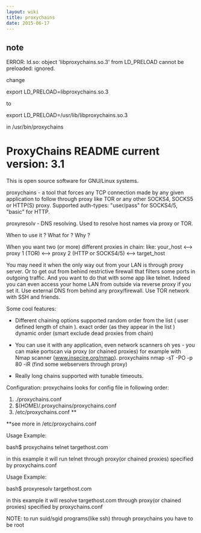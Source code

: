 ```yaml
---
layout: wiki
title: proxychains
date: 2015-06-17
---
```



## note

ERROR: ld.so: object 'libproxychains.so.3' from LD\_PRELOAD cannot be preloaded: ignored.

change

export LD\_PRELOAD=libproxychains.so.3 

to

export LD\_PRELOAD=/usr/lib/libproxychains.so.3

in /usr/bin/proxychains


ProxyChains README 
current version: 3.1
======================

This is open source software for GNU/Linux systems.

proxychains - a tool that forces any TCP connection made by any given application
to follow through proxy like TOR or any other SOCKS4, SOCKS5 or HTTP(S) proxy. 
Supported auth-types: "user/pass" for SOCKS4/5, "basic" for HTTP.

proxyresolv - DNS resolving. Used to resolve host names via proxy or TOR.


When to use it ? What for ? Why ?

When you want two (or more) different proxies in chain:
 like: your_host <--> proxy 1 (TOR) <--> proxy 2 (HTTP or SOCKS4/5) <--> target_host

 You may need it when the only way out from your LAN is through proxy server.
 Or to get out from behind restrictive firewall that filters some ports in outgoing traffic.
 And you want to do that with some app like telnet.
 Indeed you can even access your home LAN from outside via reverse proxy if you set it.
 Use external DNS from behind any proxy/firewall.
 Use TOR network with SSH and friends.


Some cool features:

* Different chaining options supported
 random order from the list ( user defined length of chain ).
 exact order (as they appear in the list )
 dynamic order (smart exclude dead proxies from chain)

* You can use it with any application, even network scanners
 oh yes - you can make portscan via proxy (or chained proxies)
 for example with Nmap scanner (www.insecire.org/nmap).
 proxychains nmap -sT -PO -p 80 -iR (find some webservers through proxy)

* Really long chains supported with tunable timeouts.



Configuration:
proxychains looks for config file in following order:
1) ./proxychains.conf
2) $(HOME)/.proxychains/proxychains.conf
3) /etc/proxychains.conf **

**see more in /etc/proxychains.conf

Usage Example:

 bash$ proxychains telnet targethost.com

in this example it will run telnet through proxy(or chained proxies)
specified by proxychains.conf

Usage Example:

 bash$ proxyresolv targethost.com

in this example it will resolve targethost.com through proxy(or chained proxies)
specified by proxychains.conf

NOTE: 
to run suid/sgid programs(like ssh) through proxychains you have to be root

